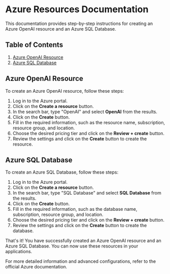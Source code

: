 # Azure Resources Documentation

This documentation provides step-by-step instructions for creating an Azure OpenAI resource and an Azure SQL Database.

## Table of Contents
1. [Azure OpenAI Resource](#azure-openai-resource)
2. [Azure SQL Database](#azure-sql-database)

## Azure OpenAI Resource

To create an Azure OpenAI resource, follow these steps:

1. Log in to the Azure portal.
2. Click on the **Create a resource** button.
3. In the search bar, type "OpenAI" and select **OpenAI** from the results.
4. Click on the **Create** button.
5. Fill in the required information, such as the resource name, subscription, resource group, and location.
6. Choose the desired pricing tier and click on the **Review + create** button.
7. Review the settings and click on the **Create** button to create the resource.

## Azure SQL Database

To create an Azure SQL Database, follow these steps:

1. Log in to the Azure portal.
2. Click on the **Create a resource** button.
3. In the search bar, type "SQL Database" and select **SQL Database** from the results.
4. Click on the **Create** button.
5. Fill in the required information, such as the database name, subscription, resource group, and location.
6. Choose the desired pricing tier and click on the **Review + create** button.
7. Review the settings and click on the **Create** button to create the database.

That's it! You have successfully created an Azure OpenAI resource and an Azure SQL Database. You can now use these resources in your applications.

For more detailed information and advanced configurations, refer to the official Azure documentation.
